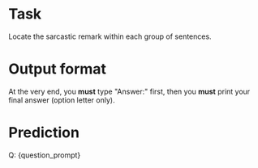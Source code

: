 # Task
Locate the sarcastic remark within each group of sentences.

# Output format
At the very end, you **must** type "Answer:" first, then you **must** print your final answer (option letter only).

# Prediction
Q: {question_prompt}